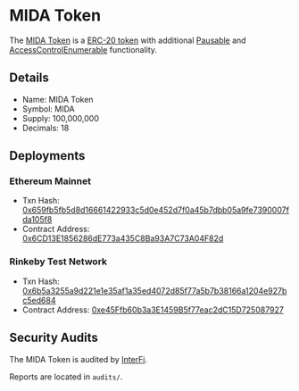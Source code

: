 # MIDA Token
The [MIDA Token](https://etherscan.io/token/0x6CD13E1856286dE773a435C8Ba93A7C73A04F82d) is a [ERC-20 token](https://eips.ethereum.org/EIPS/eip-20) with additional [Pausable](https://docs.openzeppelin.com/contracts/4.x/api/security#Pausable) and [AccessControlEnumerable](https://docs.openzeppelin.com/contracts/4.x/api/access#AccessControlEnumerable) functionality.

## Details
- Name: MIDA Token
- Symbol: MIDA
- Supply: 100,000,000
- Decimals: 18

## Deployments

### Ethereum Mainnet

- Txn Hash: [0x659fb5fb5d8d16661422933c5d0e452d7f0a45b7dbb05a9fe7390007fda105f8](https://etherscan.io/tx/0x659fb5fb5d8d16661422933c5d0e452d7f0a45b7dbb05a9fe7390007fda105f8)
- Contract Address: [0x6CD13E1856286dE773a435C8Ba93A7C73A04F82d](https://etherscan.io/address/0x6CD13E1856286dE773a435C8Ba93A7C73A04F82d)

### Rinkeby Test Network

- Txn Hash: [0x6b5a3255a9d221e1e35af1a35ed4072d85f77a5b7b38166a1204e927bc5ed684](https://rinkeby.etherscan.io/tx/0x6b5a3255a9d221e1e35af1a35ed4072d85f77a5b7b38166a1204e927bc5ed684)
- Contract Address: [0xe45Ffb60b3a3E1459B5f77eac2dC15D725087927](https://rinkeby.etherscan.io/address/0xe45Ffb60b3a3E1459B5f77eac2dC15D725087927)

## Security Audits
The MIDA Token is audited by [InterFi](https://www.interfi.network).

Reports are located in `audits/`.